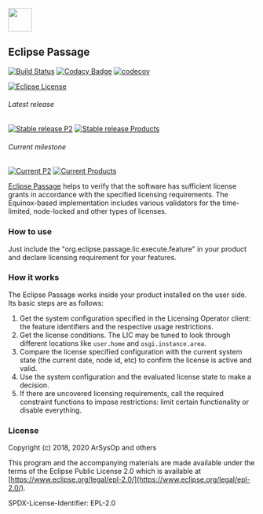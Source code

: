 <img src="https://github.com/eclipse/passage/blob/master/bundles/org.eclipse.passage.ldc/images/topiclabel/menu_item.png" width="48px" height="48px" />

## Eclipse Passage

[![Build Status](https://github.com/eclipse-passage/passage/workflows/CI/badge.svg)](https://github.com/eclipse-passage/passage/actions)
[![Codacy Badge](https://api.codacy.com/project/badge/Grade/9b7ac68ec46a4d58b6e33c5d96a34d42)](https://www.codacy.com/manual/eclipse_2/passage?utm_source=github.com&amp;utm_medium=referral&amp;utm_content=eclipse/passage&amp;utm_campaign=Badge_Grade)
[![codecov](https://codecov.io/gh/eclipse-passage/passage/branch/master/graph/badge.svg)](https://codecov.io/gh/eclipse-passage/passage)

[![Eclipse License](https://img.shields.io/badge/license-EPL--2.0-HotPink.svg)](https://github.com/eclipse/passage/blob/master/LICENSE)

###### Latest release 
[![Stable release P2](https://img.shields.io/badge/P2%20Components-1.0.1-DeepSkyBlue.svg)](https://download.eclipse.org/passage/updates/release/1.0.1/)
[![Stable release Products](https://img.shields.io/badge/Runnable%20Products-1.0.1-DeepSkyBlue.svg)](https://download.eclipse.org/passage/downloads/release/1.0.1/)

###### Current milestone
[![Current P2](https://img.shields.io/badge/P2%20Components-1.1.0--RC1-gold.svg)](https://download.eclipse.org/passage/updates/milestone/1.1.0-RC1/)
[![Current Products](https://img.shields.io/badge/Runnable%20Products-1.1.0--RC1-gold.svg)](https://download.eclipse.org/passage/downloads/milestone/1.1.0-RC1/)

[Eclipse Passage](https://projects.eclipse.org/projects/technology.passage) helps to verify that the software has sufficient license grants in accordance with the specified licensing requirements.
The Equinox-based implementation includes various validators for the time-limited, node-locked and other types of licenses.

### How to use

Just include the "org.eclipse.passage.lic.execute.feature" in your product and declare licensing requirement for your features.

### How it works

The Eclipse Passage works inside your product installed on the user side. Its basic steps are as follows:
1. Get the system configuration specified in the Licensing Operator client: the feature identifiers and the respective usage restrictions.
2. Get the license conditions. The LIC may be tuned to look through different locations like `user.home` and `osgi.instance.area`.
3. Compare the license specified configuration with the current system state (the current date, node id, etc) to confirm the license is active and valid.
4. Use the system configuration and the evaluated license state to make a decision.
5. If there are uncovered licensing requirements, call the required constraint functions to impose restrictions: limit certain functionality or disable everything.

### License

Copyright (c) 2018, 2020 ArSysOp and others

This program and the accompanying materials are made available under the
terms of the Eclipse Public License 2.0 which is available at
[https://www.eclipse.org/legal/epl-2.0/](https://www.eclipse.org/legal/epl-2.0/).

SPDX-License-Identifier: EPL-2.0
